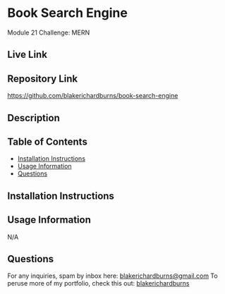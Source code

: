 # Book Search Engine
Module 21 Challenge: MERN

## Live Link


## Repository Link
https://github.com/blakerichardburns/book-search-engine

## Description


  ## Table of Contents
  * [Installation Instructions](#installation-instructions)
  * [Usage Information](#usage-information)
  * [Questions](#questions)

  ## Installation Instructions


  ## Usage Information
  N/A

  ## Questions
  For any inquiries, spam by inbox here: blakerichardburns@gmail.com
  To peruse more of my portfolio, check this out: [blakerichardburns](https://github.com/blakerichardburns)